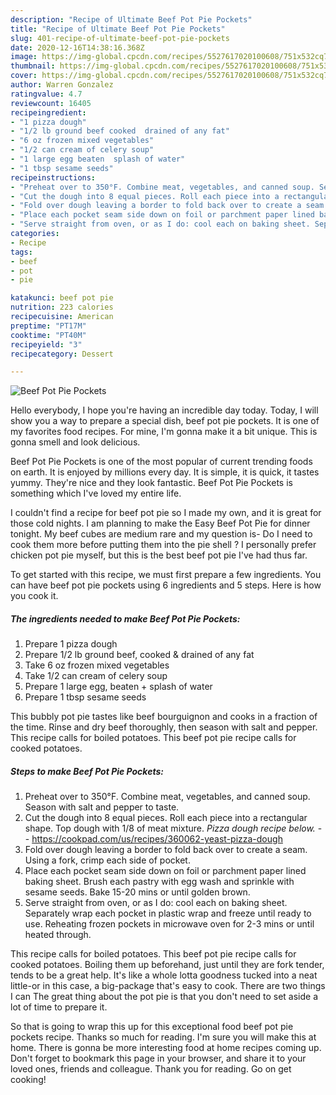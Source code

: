 ```yaml
---
description: "Recipe of Ultimate Beef Pot Pie Pockets"
title: "Recipe of Ultimate Beef Pot Pie Pockets"
slug: 401-recipe-of-ultimate-beef-pot-pie-pockets
date: 2020-12-16T14:38:16.368Z
image: https://img-global.cpcdn.com/recipes/5527617020100608/751x532cq70/beef-pot-pie-pockets-recipe-main-photo.jpg
thumbnail: https://img-global.cpcdn.com/recipes/5527617020100608/751x532cq70/beef-pot-pie-pockets-recipe-main-photo.jpg
cover: https://img-global.cpcdn.com/recipes/5527617020100608/751x532cq70/beef-pot-pie-pockets-recipe-main-photo.jpg
author: Warren Gonzalez
ratingvalue: 4.7
reviewcount: 16405
recipeingredient:
- "1 pizza dough"
- "1/2 lb ground beef cooked  drained of any fat"
- "6 oz frozen mixed vegetables"
- "1/2 can cream of celery soup"
- "1 large egg beaten  splash of water"
- "1 tbsp sesame seeds"
recipeinstructions:
- "Preheat over to 350°F. Combine meat, vegetables, and canned soup. Season with salt and pepper to taste."
- "Cut the dough into 8 equal pieces. Roll each piece into a rectangular shape. Top dough with 1/8 of meat mixture. *Pizza dough recipe below.*  https://cookpad.com/us/recipes/360062-yeast-pizza-dough"
- "Fold over dough leaving a border to fold back over to create a seam. Using a fork, crimp each side of pocket."
- "Place each pocket seam side down on foil or parchment paper lined baking sheet. Brush each pastry with egg wash and sprinkle with sesame seeds. Bake 15-20 mins or until golden brown."
- "Serve straight from oven, or as I do: cool each on baking sheet. Separately wrap each pocket in plastic wrap and freeze until ready to use. Reheating frozen pockets in microwave oven for 2-3 mins or until heated through."
categories:
- Recipe
tags:
- beef
- pot
- pie

katakunci: beef pot pie 
nutrition: 223 calories
recipecuisine: American
preptime: "PT17M"
cooktime: "PT40M"
recipeyield: "3"
recipecategory: Dessert

---
```



![Beef Pot Pie Pockets](https://img-global.cpcdn.com/recipes/5527617020100608/751x532cq70/beef-pot-pie-pockets-recipe-main-photo.jpg)

Hello everybody, I hope you're having an incredible day today. Today, I will show you a way to prepare a special dish, beef pot pie pockets. It is one of my favorites food recipes. For mine, I'm gonna make it a bit unique. This is gonna smell and look delicious.

Beef Pot Pie Pockets is one of the most popular of current trending foods on earth. It is enjoyed by millions every day. It is simple, it is quick, it tastes yummy. They're nice and they look fantastic. Beef Pot Pie Pockets is something which I've loved my entire life.

I couldn&#39;t find a recipe for beef pot pie so I made my own, and it is great for those cold nights. I am planning to make the Easy Beef Pot Pie for dinner tonight. My beef cubes are medium rare and my question is- Do I need to cook them more before putting them into the pie shell ? I personally prefer chicken pot pie myself, but this is the best beef pot pie I&#39;ve had thus far.


To get started with this recipe, we must first prepare a few ingredients. You can have beef pot pie pockets using 6 ingredients and 5 steps. Here is how you cook it.

<!--inarticleads1-->

##### The ingredients needed to make Beef Pot Pie Pockets:

1. Prepare 1 pizza dough
1. Prepare 1/2 lb ground beef, cooked &amp; drained of any fat
1. Take 6 oz frozen mixed vegetables
1. Take 1/2 can cream of celery soup
1. Prepare 1 large egg, beaten + splash of water
1. Prepare 1 tbsp sesame seeds


This bubbly pot pie tastes like beef bourguignon and cooks in a fraction of the time. Rinse and dry beef thoroughly, then season with salt and pepper. This recipe calls for boiled potatoes. This beef pot pie recipe calls for cooked potatoes. 

<!--inarticleads2-->

##### Steps to make Beef Pot Pie Pockets:

1. Preheat over to 350°F. Combine meat, vegetables, and canned soup. Season with salt and pepper to taste.
1. Cut the dough into 8 equal pieces. Roll each piece into a rectangular shape. Top dough with 1/8 of meat mixture. *Pizza dough recipe below.* -  - https://cookpad.com/us/recipes/360062-yeast-pizza-dough
1. Fold over dough leaving a border to fold back over to create a seam. Using a fork, crimp each side of pocket.
1. Place each pocket seam side down on foil or parchment paper lined baking sheet. Brush each pastry with egg wash and sprinkle with sesame seeds. Bake 15-20 mins or until golden brown.
1. Serve straight from oven, or as I do: cool each on baking sheet. Separately wrap each pocket in plastic wrap and freeze until ready to use. Reheating frozen pockets in microwave oven for 2-3 mins or until heated through.


This recipe calls for boiled potatoes. This beef pot pie recipe calls for cooked potatoes. Boiling them up beforehand, just until they are fork tender, tends to be a great help. It&#39;s like a whole lotta goodness tucked into a neat little-or in this case, a big-package that&#39;s easy to cook. There are two things I can The great thing about the pot pie is that you don&#39;t need to set aside a lot of time to prepare it. 

So that is going to wrap this up for this exceptional food beef pot pie pockets recipe. Thanks so much for reading. I'm sure you will make this at home. There is gonna be more interesting food at home recipes coming up. Don't forget to bookmark this page in your browser, and share it to your loved ones, friends and colleague. Thank you for reading. Go on get cooking!
